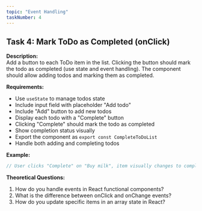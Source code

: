 ```yaml
---
topic: "Event Handling"
taskNumber: 4
---
```


## Task 4: Mark ToDo as Completed (onClick)

**Description:**  
Add a button to each ToDo item in the list. Clicking the button should mark the todo as completed (use state and event handling). The component should allow adding todos and marking them as completed.

**Requirements:**
- Use `useState` to manage todos state
- Include input field with placeholder "Add todo"
- Include "Add" button to add new todos
- Display each todo with a "Complete" button
- Clicking "Complete" should mark the todo as completed
- Show completion status visually
- Export the component as `export const CompleteToDoList`
- Handle both adding and completing todos

**Example:**
```jsx
// User clicks "Complete" on "Buy milk", item visually changes to completed
```

**Theoretical Questions:**
1. How do you handle events in React functional components?
2. What is the difference between onClick and onChange events?
3. How do you update specific items in an array state in React? 
